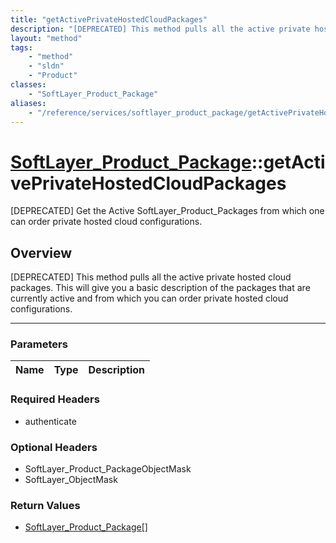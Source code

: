 ```yaml
---
title: "getActivePrivateHostedCloudPackages"
description: "[DEPRECATED] This method pulls all the active private hosted cloud packages. This will give you a basic description of t... "
layout: "method"
tags:
    - "method"
    - "sldn"
    - "Product"
classes:
    - "SoftLayer_Product_Package"
aliases:
    - "/reference/services/softlayer_product_package/getActivePrivateHostedCloudPackages"
---
```

# [SoftLayer_Product_Package](/reference/services/SoftLayer_Product_Package)::getActivePrivateHostedCloudPackages

[DEPRECATED] Get the Active SoftLayer_Product_Packages from which one can order private hosted cloud configurations.


## Overview 
[DEPRECATED] This method pulls all the active private hosted cloud packages. This will give you a basic description of the packages that are currently active and from which you can order private hosted cloud configurations. 

-----

### Parameters 
|Name | Type | Description |
| --- | --- | --- |


### Required Headers
* authenticate


### Optional Headers
* SoftLayer_Product_PackageObjectMask
* SoftLayer_ObjectMask

### Return Values
* <a href='/reference/datatypes/SoftLayer_Product_Package'>SoftLayer_Product_Package[] </a>




